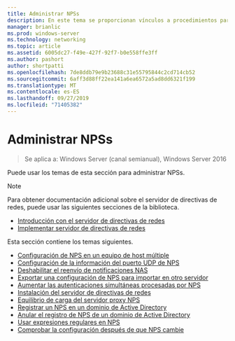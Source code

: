 ```yaml
---
title: Administrar NPSs
description: En este tema se proporcionan vínculos a procedimientos para administrar NPSs en Windows Server 2016.
manager: brianlic
ms.prod: windows-server
ms.technology: networking
ms.topic: article
ms.assetid: 6005dc27-f49e-427f-92f7-b0e558ffe3ff
ms.author: pashort
author: shortpatti
ms.openlocfilehash: 7de8ddb79e9b23688c31e55795844c2cd714cb52
ms.sourcegitcommit: 6aff3d88ff22ea141a6ea6572a5ad8dd6321f199
ms.translationtype: MT
ms.contentlocale: es-ES
ms.lasthandoff: 09/27/2019
ms.locfileid: "71405382"
---
```

# <a name="manage-npss"></a>Administrar NPSs

>Se aplica a: Windows Server (canal semianual), Windows Server 2016

Puede usar los temas de esta sección para administrar NPSs.

>[!NOTE]
>Para obtener documentación adicional sobre el servidor de directivas de redes, puede usar las siguientes secciones de la biblioteca.
>- [Introducción con el servidor de directivas de redes](nps-getstart-top.md)
>- [Implementar servidor de directivas de redes](nps-deploy.md) 

Esta sección contiene los temas siguientes.

- [Configuración de NPS en un equipo de host múltiple](nps-multihomed-configure.md)
- [Configuración de la información del puerto UDP de NPS](nps-udp-ports-configure.md)
- [Deshabilitar el reenvío de notificaciones NAS](nps-disable-nas-notifications.md)
- [Exportar una configuración de NPS para importar en otro servidor](nps-manage-export.md)
- [Aumentar las autenticaciones simultáneas procesadas por NPS](nps-concurrent-auth.md)
- [Instalación del servidor de directivas de redes](nps-manage-install.md)
- [Equilibrio de carga del servidor proxy NPS](nps-manage-proxy-lb.md)
- [Registrar un NPS en un dominio de Active Directory](nps-manage-register.md)
- [Anular el registro de NPS de un dominio de Active Directory](nps-manage-unregister.md)
- [Usar expresiones regulares en NPS](nps-crp-reg-expressions.md)
- [Comprobar la configuración después de que NPS cambie](nps-manage-verify.md)

